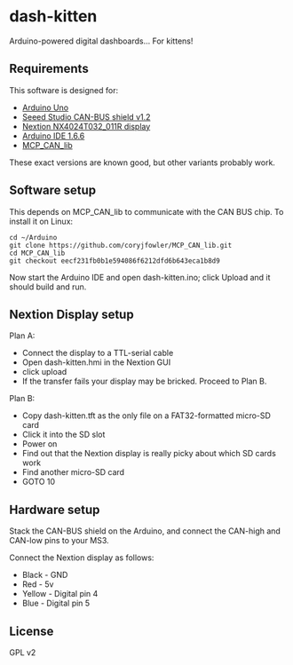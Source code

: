 # dash-kitten
Arduino-powered digital dashboards... For kittens!

## Requirements
This software is designed for:
* [Arduino Uno](https://www.arduino.cc/en/Main/ArduinoBoardUno)
* [Seeed Studio CAN-BUS shield v1.2](http://www.seeedstudio.com/wiki/CAN-BUS_Shield)
* [Nextion NX4024T032_011R display](http://wiki.iteadstudio.com/NX4024T032)
* [Arduino IDE 1.6.6](https://www.arduino.cc/en/Main/Software)
* [MCP_CAN_lib](https://github.com/coryjfowler/MCP_CAN_lib/tree/d23d62b1ca21b33c6a6b8d0d134a06033b139240)

These exact versions are known good, but other variants probably work.

## Software setup
This depends on MCP_CAN_lib to communicate with the CAN BUS chip.  To install
it on Linux:

    cd ~/Arduino
    git clone https://github.com/coryjfowler/MCP_CAN_lib.git
    cd MCP_CAN_lib
    git checkout eecf231fb0b1e594086f6212dfd6b643eca1b8d9

Now start the Arduino IDE and open dash-kitten.ino; click Upload and it should
build and run.

## Nextion Display setup
Plan A:
* Connect the display to a TTL-serial cable
* Open dash-kitten.hmi in the Nextion GUI
* click upload
* If the transfer fails your display may be bricked.  Proceed to Plan B.

Plan B:
* Copy dash-kitten.tft as the only file on a FAT32-formatted micro-SD card
* Click it into the SD slot
* Power on
* Find out that the Nextion display is really picky about which SD cards work
* Find another micro-SD card
* GOTO 10

## Hardware setup
Stack the CAN-BUS shield on the Arduino, and connect the CAN-high and CAN-low
pins to your MS3.

Connect the Nextion display as follows:
* Black - GND
* Red - 5v
* Yellow - Digital pin 4
* Blue - Digital pin 5

## License
GPL v2
